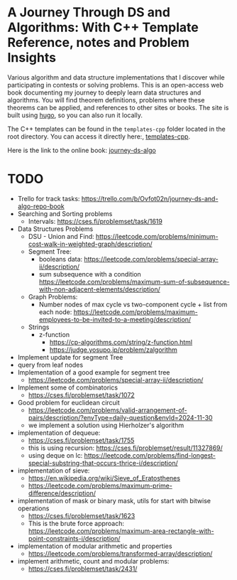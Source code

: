 # A Journey Through DS and Algorithms: With C++ Template Reference, notes and Problem Insights
Various algorithm and data structure implementations that I discover while participating in contests or solving problems.
This is an open-access web book documenting my journey to deeply learn data structures and algorithms. You will find theorem definitions, problems where these theorems can be applied, and references to other sites or books.
The site is built using [hugo](https://gohugo.io/getting-started/quick-start/), so you can also run it locally.

The C++ templates can be found in the `templates-cpp` folder located in the root directory. You can access it directly here:, [templates-cpp](https://github.com/PabloTabilo/journey-ds-algo/tree/main/templates-cpp).

Here is the link to the online book: [journey-ds-algo](https://pablotabilo.github.io/journey-ds-algo/)

# TODO
* Trello for track tasks: https://trello.com/b/Ovfot02n/journey-ds-and-algo-repo-book
* Searching and Sorting problems
    * Intervals: https://cses.fi/problemset/task/1619
* Data Structures Problems
    * DSU - Union and Find: https://leetcode.com/problems/minimum-cost-walk-in-weighted-graph/description/
    * Segment Tree:
        * booleans data: https://leetcode.com/problems/special-array-ii/description/
        * sum subsequence with a condition https://leetcode.com/problems/maximum-sum-of-subsequence-with-non-adjacent-elements/description/
    * Graph Problems: 
        * Number nodes of max cycle vs two-component cycle + list from each node: https://leetcode.com/problems/maximum-employees-to-be-invited-to-a-meeting/description/
    * Strings
        * z-function
            * https://cp-algorithms.com/string/z-function.html
            * https://judge.yosupo.jp/problem/zalgorithm
* Implement update for segment Tree
* query from leaf nodes
* Implementation of a good example for segment tree
    - https://leetcode.com/problems/special-array-ii/description/
* Implement some of combinatorics
    - https://cses.fi/problemset/task/1072
* Good problem for euclidean circuit
    - https://leetcode.com/problems/valid-arrangement-of-pairs/description/?envType=daily-question&envId=2024-11-30
    - we implement a solution using Hierholzer's algorithm
* implementation of dequeue:
    - https://cses.fi/problemset/task/1755
    - this is using recursion: https://cses.fi/problemset/result/11327869/
    - using deque on lc: https://leetcode.com/problems/find-longest-special-substring-that-occurs-thrice-i/description/
* implementation of sieve:
    - https://en.wikipedia.org/wiki/Sieve_of_Eratosthenes
    - https://leetcode.com/problems/maximum-prime-difference/description/
* implementation of mask or binary mask, utils for start with bitwise operations
    - https://cses.fi/problemset/task/1623
    - This is the brute force approach: https://leetcode.com/problems/maximum-area-rectangle-with-point-constraints-i/description/
* implementation of modular arithmetic and properties
    - https://leetcode.com/problems/transformed-array/description/
* implement arithmetic, count and modular problems:
    - https://cses.fi/problemset/task/2431/

